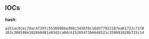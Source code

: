 
## IOCs

__hash__:

```text
a251ac8cec78ac4f39fc5536996bed66c3436f8c16d377922187ea61722c71f8
163c386598e1826b0d81a93d2ca0dc615265473b66d4521c359991828b725c14
```